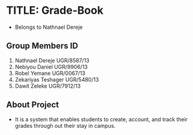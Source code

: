# TITLE: Grade-Book
- Belongs to Nathnael Dereje

## Group Members            ID
1. Nathnael Dereje       UGR/8587/13
2. Nebiyou Daniel        UGR/9906/13
3. Robel Yemane          UGR/0067/13
4. Zekariyas Teshager    UGR/5480/13
5. Dawit Zeleke          UGR/7912/13


## About Project
- It is a system that enables students to create, account, and track their grades through out their stay in campus.
